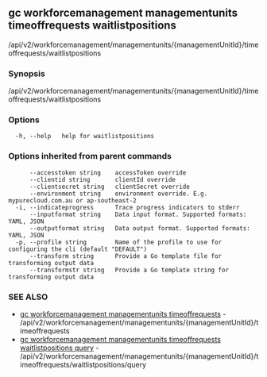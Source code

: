 ## gc workforcemanagement managementunits timeoffrequests waitlistpositions

/api/v2/workforcemanagement/managementunits/{managementUnitId}/timeoffrequests/waitlistpositions

### Synopsis

/api/v2/workforcemanagement/managementunits/{managementUnitId}/timeoffrequests/waitlistpositions

### Options

```
  -h, --help   help for waitlistpositions
```

### Options inherited from parent commands

```
      --accesstoken string    accessToken override
      --clientid string       clientId override
      --clientsecret string   clientSecret override
      --environment string    environment override. E.g. mypurecloud.com.au or ap-southeast-2
  -i, --indicateprogress      Trace progress indicators to stderr
      --inputformat string    Data input format. Supported formats: YAML, JSON
      --outputformat string   Data output format. Supported formats: YAML, JSON
  -p, --profile string        Name of the profile to use for configuring the cli (default "DEFAULT")
      --transform string      Provide a Go template file for transforming output data
      --transformstr string   Provide a Go template string for transforming output data
```

### SEE ALSO

* [gc workforcemanagement managementunits timeoffrequests](gc_workforcemanagement_managementunits_timeoffrequests.html)	 - /api/v2/workforcemanagement/managementunits/{managementUnitId}/timeoffrequests
* [gc workforcemanagement managementunits timeoffrequests waitlistpositions query](gc_workforcemanagement_managementunits_timeoffrequests_waitlistpositions_query.html)	 - /api/v2/workforcemanagement/managementunits/{managementUnitId}/timeoffrequests/waitlistpositions/query


